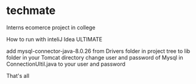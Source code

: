# techmate
Interns  ecomerce project in college 


How to run with inteliJ Idea ULTIMATE

add mysql-connector-java-8.0.26 from Drivers folder in project tree to lib folder in your Tomcat directory
change user and password of Mysql in ConnectionUltil.java to your user and password

That's all
